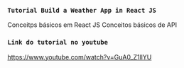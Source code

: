 ### `Tutorial Build a Weather App in React JS`
Conceitps básicos em React JS
Conceitos básicos de API

### `Link do tutorial no youtube`
https://www.youtube.com/watch?v=GuA0_Z1llYU
 
